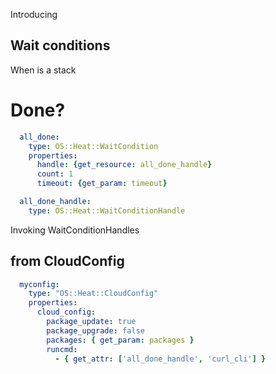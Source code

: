 Introducing
## Wait conditions


When is a stack
# Done?


```yaml
  all_done:
    type: OS::Heat::WaitCondition
    properties:
      handle: {get_resource: all_done_handle}
      count: 1
      timeout: {get_param: timeout}

  all_done_handle:
    type: OS::Heat::WaitConditionHandle
```


Invoking WaitConditionHandles
## from CloudConfig


```yaml
  myconfig:
    type: "OS::Heat::CloudConfig"
    properties:
      cloud_config:
        package_update: true
        package_upgrade: false
        packages: { get_param: packages }
        runcmd:
          - { get_attr: ['all_done_handle', 'curl_cli'] }
```

